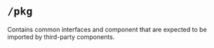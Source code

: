 # `/pkg`

Contains common interfaces and component that are expected to be imported by third-party components.